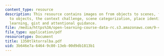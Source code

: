 ```yaml
---
content_type: resource
description: This resource contains images on from objects to scenes, from scenes
  to objects, the context challenge, scene categorization, place identification, supervised
  learning, gist and attentional guidance.
file: /media/https%3A/open-learning-course-data-rc.s3.amazonaws.com/9-459-scene-understanding-symposium-spring-2006/3b646e7a64649c8013eb00d9db1813b1_1350tlktorralba.pdf
file_type: application/pdf
resourcetype: Document
title: 1350tlktorralba.pdf
uid: 3b646e7a-6464-9c80-13eb-00d9db1813b1
---
```

